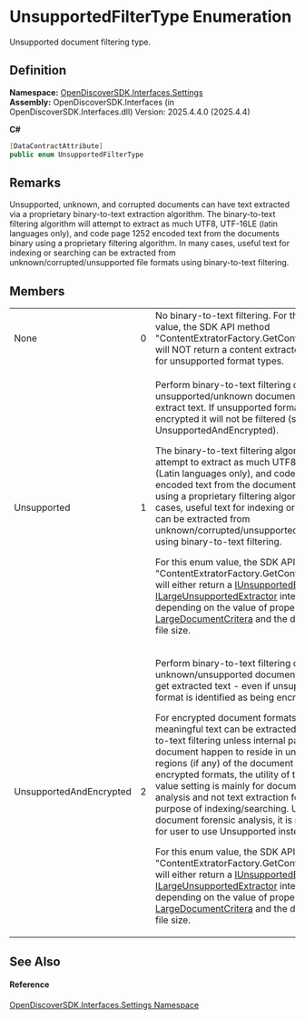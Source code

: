 # UnsupportedFilterType Enumeration


Unsupported document filtering type.



## Definition
**Namespace:** <a href="a1516a26-c3bc-5b32-80d1-92d32506d831">OpenDiscoverSDK.Interfaces.Settings</a>  
**Assembly:** OpenDiscoverSDK.Interfaces (in OpenDiscoverSDK.Interfaces.dll) Version: 2025.4.4.0 (2025.4.4)

**C#**
``` C#
[DataContractAttribute]
public enum UnsupportedFilterType
```



## Remarks


 Unsupported, unknown, and corrupted documents can have text extracted via a proprietary binary-to-text extraction algorithm. 
The binary-to-text filtering algorithm will attempt to extract as much UTF8, UTF-16LE (latin languages only), and code page 1252 encoded text from the documents binary using a proprietary filtering algorithm. In many cases, useful text for indexing or searching can be extracted from unknown/corrupted/unsupported file formats using binary-to-text filtering.


## Members
<table>
<tr>
<td>None</td>
<td>0</td>
<td>No binary-to-text filtering. For this enum value, the SDK API method "ContentExtratorFactory.GetContentExtractor" will NOT return a content extractor interface for unsupported format types.</td></tr>
<tr>
<td>Unsupported</td>
<td>1</td>
<td><p>Perform binary-to-text filtering on unsupported/unknown document formats to extract text. If unsupported format is encrypted it will not be filtered (see UnsupportedAndEncrypted).</p><p>

The binary-to-text filtering algorithm will attempt to extract as much UTF8, UTF-16LE (Latin languages only), and code page 1252 encoded text from the documents binary using a proprietary filtering algorithm. In many cases, useful text for indexing or searching can be extracted from unknown/corrupted/unsupported file formats using binary-to-text filtering.</p>

 For this enum value, the SDK API method "ContentExtratorFactory.GetContentExtractor" will either return a <a href="425bbcf3-95b6-7564-9777-41f0c39bb9b7">IUnsupportedExtractor</a> or <a href="15fe76f2-d9da-2d1d-0fde-5751a490457f">ILargeUnsupportedExtractor</a> interface depending on the value of property <a href="90aee97f-a132-9d0b-5c91-d6ac2eb95ace">LargeDocumentCritera</a> and the document's file size.</td></tr>
<tr>
<td>UnsupportedAndEncrypted</td>
<td>2</td>
<td><p>Perform binary-to-text filtering on unknown/unsupported document formats to get extracted text - even if unsupported format is identified as being encrypted.</p><p>

For encrypted document formats, no meaningful text can be extracted via binary-to-text filtering unless internal parts of the document happen to reside in unencrypted regions (if any) of the document format. For encrypted formats, the utility of this enum value setting is mainly for document forensic analysis and not text extraction for the purpose of indexing/searching. Unless doing document forensic analysis, it is recommened for user to use Unsupported instead.</p><p>

For this enum value, the SDK API method "ContentExtratorFactory.GetContentExtractor" will either return a <a href="425bbcf3-95b6-7564-9777-41f0c39bb9b7">IUnsupportedExtractor</a> or <a href="15fe76f2-d9da-2d1d-0fde-5751a490457f">ILargeUnsupportedExtractor</a> interface depending on the value of property <a href="90aee97f-a132-9d0b-5c91-d6ac2eb95ace">LargeDocumentCritera</a> and the document's file size.</p></td></tr>
</table>

## See Also


#### Reference
<a href="a1516a26-c3bc-5b32-80d1-92d32506d831">OpenDiscoverSDK.Interfaces.Settings Namespace</a>  
